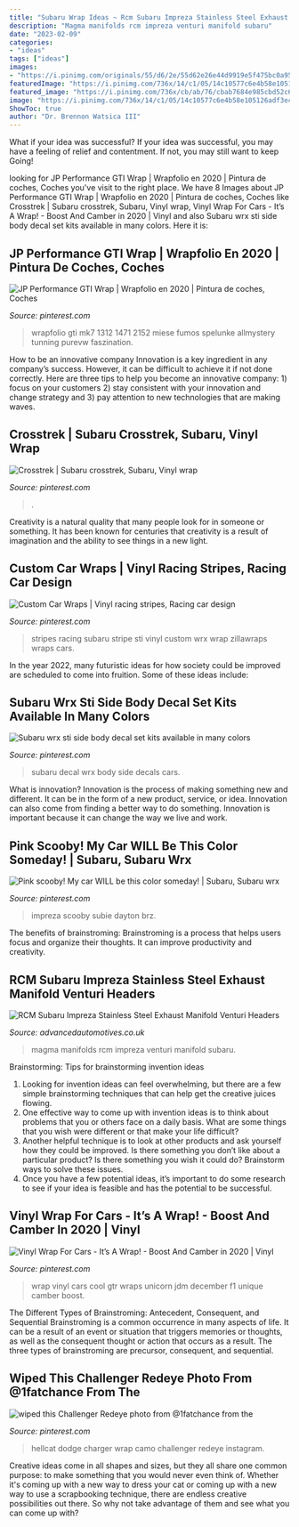 ```yaml
---
title: "Subaru Wrap Ideas ~ Rcm Subaru Impreza Stainless Steel Exhaust Manifold Venturi Headers"
description: "Magma manifolds rcm impreza venturi manifold subaru"
date: "2023-02-09"
categories:
- "ideas"
tags: ["ideas"]
images:
- "https://i.pinimg.com/originals/55/d6/2e/55d62e26e44d9919e5f475bc0a9582d3.jpg"
featuredImage: "https://i.pinimg.com/736x/14/c1/05/14c10577c6e4b58e105126adf3ecadf4.jpg"
featured_image: "https://i.pinimg.com/736x/cb/ab/76/cbab7684e985cbd52c6a29e70ee1cecc.jpg"
image: "https://i.pinimg.com/736x/14/c1/05/14c10577c6e4b58e105126adf3ecadf4.jpg"
ShowToc: true
author: "Dr. Brennon Watsica III"
---
```



What if your idea was successful?
If your idea was successful, you may have a feeling of relief and contentment. If not, you may still want to keep Going!

	

		
looking for JP Performance GTI Wrap | Wrapfolio en 2020 | Pintura de coches, Coches you've visit to the right place. We have 8 Images about JP Performance GTI Wrap | Wrapfolio en 2020 | Pintura de coches, Coches like Crosstrek | Subaru crosstrek, Subaru, Vinyl wrap, Vinyl Wrap For Cars - It’s A Wrap! - Boost And Camber in 2020 | Vinyl and also Subaru wrx sti side body decal set kits available in many colors. Here it is:
		
    
## JP Performance GTI Wrap | Wrapfolio En 2020 | Pintura De Coches, Coches

<img loading=lazy src="https://i.pinimg.com/originals/a1/a7/0c/a1a70ca882d57b9cee1361524ee627e5.jpg" onerror="this.onerror=null;this.src='https://tse3.mm.bing.net/th?id=OIP.qd5nC-JVF-aLrd9_VIEOeQHaE6&amp;pid=15.1';" alt="JP Performance GTI Wrap | Wrapfolio en 2020 | Pintura de coches, Coches">

_Source: pinterest.com_

>wrapfolio gti mk7 1312 1471 2152 miese fumos spelunke allmystery tunning purevw faszination. 

	

How to be an innovative company
Innovation is a key ingredient in any company’s success. However, it can be difficult to achieve it if not done correctly. Here are three tips to help you become an innovative company: 1) focus on your customers 2) stay consistent with your innovation and change strategy and 3) pay attention to new technologies that are making waves.

    
## Crosstrek | Subaru Crosstrek, Subaru, Vinyl Wrap

<img loading=lazy src="https://i.pinimg.com/736x/cb/ab/76/cbab7684e985cbd52c6a29e70ee1cecc.jpg" onerror="this.onerror=null;this.src='https://tse4.mm.bing.net/th?id=OIP.mjIiC47jP9TA90LzwZKdZAHaLH&amp;pid=15.1';" alt="Crosstrek | Subaru crosstrek, Subaru, Vinyl wrap">

_Source: pinterest.com_

>. 

	

Creativity is a natural quality that many people look for in someone or something. It has been known for centuries that creativity is a result of imagination and the ability to see things in a new light.

    
## Custom Car Wraps | Vinyl Racing Stripes, Racing Car Design

<img loading=lazy src="https://i.pinimg.com/originals/e7/a3/53/e7a353aa8361ec9c9fe958ce1128bc1b.jpg" onerror="this.onerror=null;this.src='https://tse4.mm.bing.net/th?id=OIP.dxo8W5CenDuvH0CInApdWgHaFN&amp;pid=15.1';" alt="Custom Car Wraps | Vinyl racing stripes, Racing car design">

_Source: pinterest.com_

>stripes racing subaru stripe sti vinyl custom wrx wrap zillawraps wraps cars. 

	

In the year 2022, many futuristic ideas for how society could be improved are scheduled to come into fruition. Some of these ideas include: 

    
## Subaru Wrx Sti Side Body Decal Set Kits Available In Many Colors

<img loading=lazy src="https://i.pinimg.com/originals/55/d6/2e/55d62e26e44d9919e5f475bc0a9582d3.jpg" onerror="this.onerror=null;this.src='https://tse3.mm.bing.net/th?id=OIP.t6gWlTP8FFrKahsidbmh-AHaF4&amp;pid=15.1';" alt="Subaru wrx sti side body decal set kits available in many colors">

_Source: pinterest.com_

>subaru decal wrx body side decals cars. 

	

What is innovation?
Innovation is the process of making something new and different. It can be in the form of a new product, service, or idea. Innovation can also come from finding a better way to do something. Innovation is important because it can change the way we live and work.

    
## Pink Scooby! My Car WILL Be This Color Someday! | Subaru, Subaru Wrx

<img loading=lazy src="https://i.pinimg.com/originals/64/a4/1d/64a41da182dc5905d3771b66da042eda.jpg" onerror="this.onerror=null;this.src='https://tse3.mm.bing.net/th?id=OIP.9Mag2ATst7aaANWB-xIbnwHaD2&amp;pid=15.1';" alt="Pink scooby! My car WILL be this color someday! | Subaru, Subaru wrx">

_Source: pinterest.com_

>impreza scooby subie dayton brz. 

	

The benefits of brainstroming:
Brainstroming is a process that helps users focus and organize their thoughts. It can improve productivity and creativity.

    
## RCM Subaru Impreza Stainless Steel Exhaust Manifold Venturi Headers

<img loading=lazy src="https://17.cdn.ekm.net/ekmps/shops/advancedauto/images/rcm-subaru-impreza-stainless-steel-exhaust-manifold-venturi-headers-wrap-[4]-9939-p.jpg?v=1" onerror="this.onerror=null;this.src='https://tse3.mm.bing.net/th?id=OIP.VAh1HIE7hQf3cf7ueNbpCAHaHa&amp;pid=15.1';" alt="RCM Subaru Impreza Stainless Steel Exhaust Manifold Venturi Headers">

_Source: advancedautomotives.co.uk_

>magma manifolds rcm impreza venturi manifold subaru. 

	

Brainstorming: Tips for brainstorming invention ideas
1. Looking for invention ideas can feel overwhelming, but there are a few simple brainstorming techniques that can help get the creative juices flowing.
2. One effective way to come up with invention ideas is to think about problems that you or others face on a daily basis. What are some things that you wish were different or that make your life difficult?
3. Another helpful technique is to look at other products and ask yourself how they could be improved. Is there something you don’t like about a particular product? Is there something you wish it could do? Brainstorm ways to solve these issues.
4. Once you have a few potential ideas, it’s important to do some research to see if your idea is feasible and has the potential to be successful.

    
## Vinyl Wrap For Cars - It’s A Wrap! - Boost And Camber In 2020 | Vinyl

<img loading=lazy src="https://i.pinimg.com/736x/f1/79/3d/f1793dc0010dd47cf56594e5a2ec4d54.jpg" onerror="this.onerror=null;this.src='https://tse3.mm.bing.net/th?id=OIP.McR26gcfStZ-zkJM0OKXAgHaHa&amp;pid=15.1';" alt="Vinyl Wrap For Cars - It’s A Wrap! - Boost And Camber in 2020 | Vinyl">

_Source: pinterest.com_

>wrap vinyl cars cool gtr wraps unicorn jdm december f1 unique camber boost. 

	

The Different Types of Brainstroming: Antecedent, Consequent, and Sequential
Brainstroming is a common occurrence in many aspects of life. It can be a result of an event or situation that triggers memories or thoughts, as well as the consequent thought or action that occurs as a result. The three types of brainstroming are precursor, consequent, and sequential.

    
## Wiped This Challenger Redeye Photo From @1fatchance From The

<img loading=lazy src="https://i.pinimg.com/736x/14/c1/05/14c10577c6e4b58e105126adf3ecadf4.jpg" onerror="this.onerror=null;this.src='https://tse2.mm.bing.net/th?id=OIP.yvNJLEtgGe27x9y9A3X2owHaHa&amp;pid=15.1';" alt="wiped this Challenger Redeye photo from @1fatchance from the">

_Source: pinterest.com_

>hellcat dodge charger wrap camo challenger redeye instagram. 

	

Creative ideas come in all shapes and sizes, but they all share one common purpose: to make something that you would never even think of. Whether it's coming up with a new way to dress your cat or coming up with a new way to use a scrapbooking technique, there are endless creative possibilities out there. So why not take advantage of them and see what you can come up with?

